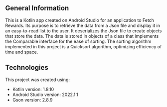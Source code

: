 ## General Information

This is a Kotlin app created on Android Studio for an application to Fetch Rewards. Its purpose is to retrieve the data from a Json file and display it in an easy-to-read 
list to the user. It deserializes the Json file to create objects that store the data. The data is stored in objects of a class that implements the Comparable interface
for the ease of sorting. The sorting algorithm implemented in this project is a Quicksort algorithm, optimizing efficiency of time and space.


## Technologies

This project was created using:

- Kotlin version: 1.8.10 
- Android Studio version: 2022.1.1  
- Gson version: 2.8.9  
